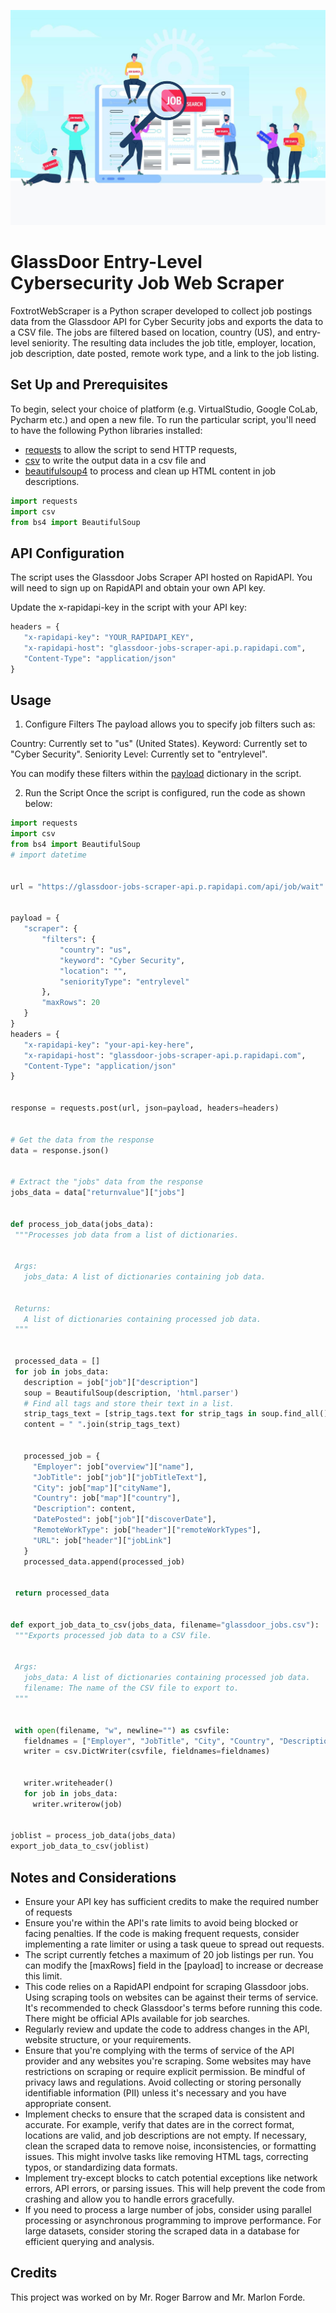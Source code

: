 ![jobsearch](jobsearch.jpg)
 
# GlassDoor Entry-Level Cybersecurity Job Web Scraper

FoxtrotWebScraper is a Python scraper developed to collect job postings data from the Glassdoor API for Cyber Security jobs and exports the data to a CSV file. The jobs are filtered based on location, country (US), and entry-level seniority. The resulting data includes the job title, employer, location, job description, date posted, remote work type, and a link to the job listing.

## Set Up and Prerequisites

To begin, select your choice of platform (e.g. VirtualStudio, Google CoLab, Pycharm etc.) and open a new file. To run the particular script, you'll need to have the following Python libraries installed: 
- [requests](https://pypi.org/project/requests/) to allow the script to send HTTP requests,
- [csv](https://docs.python.org/3/library/csv.html) to write the output data in a csv file
and
- [beautifulsoup4](https://pypi.org/project/beautifulsoup4/) to process and clean up HTML content in job descriptions.

```python
import requests
import csv
from bs4 import BeautifulSoup
```
## API Configuration

The script uses the Glassdoor Jobs Scraper API hosted on RapidAPI. You will need to sign up on RapidAPI and obtain your own API key.

Update the x-rapidapi-key in the script with your API key:
```python
headers = {
   "x-rapidapi-key": "YOUR_RAPIDAPI_KEY",
   "x-rapidapi-host": "glassdoor-jobs-scraper-api.p.rapidapi.com",
   "Content-Type": "application/json"
}
```

## Usage
1. Configure Filters
The payload allows you to specify job filters such as:

Country: Currently set to "us" (United States).
Keyword: Currently set to "Cyber Security".
Seniority Level: Currently set to "entrylevel".

You can modify these filters within the [payload](https://pypi.org/project/payload-api/) dictionary in the script.

2. Run the Script
Once the script is configured, run the code as shown below:

```python
import requests
import csv
from bs4 import BeautifulSoup
# import datetime


url = "https://glassdoor-jobs-scraper-api.p.rapidapi.com/api/job/wait"


payload = {
   "scraper": {
       "filters": {
           "country": "us",
           "keyword": "Cyber Security",
           "location": "",
           "seniorityType": "entrylevel"
       },
       "maxRows": 20
   }
}
headers = {
   "x-rapidapi-key": "your-api-key-here",
   "x-rapidapi-host": "glassdoor-jobs-scraper-api.p.rapidapi.com",
   "Content-Type": "application/json"
}


response = requests.post(url, json=payload, headers=headers)


# Get the data from the response
data = response.json()


# Extract the "jobs" data from the response
jobs_data = data["returnvalue"]["jobs"]


def process_job_data(jobs_data):
 """Processes job data from a list of dictionaries.


 Args:
   jobs_data: A list of dictionaries containing job data.


 Returns:
   A list of dictionaries containing processed job data.
 """


 processed_data = []
 for job in jobs_data:
   description = job["job"]["description"]
   soup = BeautifulSoup(description, 'html.parser')
   # Find all tags and store their text in a list.
   strip_tags_text = [strip_tags.text for strip_tags in soup.find_all()]
   content = " ".join(strip_tags_text)


   processed_job = {
     "Employer": job["overview"]["name"],
     "JobTitle": job["job"]["jobTitleText"],
     "City": job["map"]["cityName"],
     "Country": job["map"]["country"],
     "Description": content,
     "DatePosted": job["job"]["discoverDate"],
     "RemoteWorkType": job["header"]["remoteWorkTypes"],
     "URL": job["header"]["jobLink"]
   }
   processed_data.append(processed_job)


 return processed_data


def export_job_data_to_csv(jobs_data, filename="glassdoor_jobs.csv"):
 """Exports processed job data to a CSV file.


 Args:
   jobs_data: A list of dictionaries containing processed job data.
   filename: The name of the CSV file to export to.
 """


 with open(filename, "w", newline="") as csvfile:
   fieldnames = ["Employer", "JobTitle", "City", "Country", "Description", "DatePosted", "RemoteWorkType", "URL"]
   writer = csv.DictWriter(csvfile, fieldnames=fieldnames)


   writer.writeheader()
   for job in jobs_data:
     writer.writerow(job)


joblist = process_job_data(jobs_data)
export_job_data_to_csv(joblist)


```

## Notes and Considerations

- Ensure your API key has sufficient credits to make the required number of requests
- Ensure you're within the API's rate limits to avoid being blocked or facing penalties. If the code is making frequent requests, consider implementing a rate limiter or using a task queue to spread out requests.
- The script currently fetches a maximum of 20 job listings per run. You can modify the [maxRows] field in the [payload] to increase or decrease this limit.
- This code relies on a RapidAPI endpoint for scraping Glassdoor jobs. Using scraping tools on websites can be against their terms of service. It's recommended to check Glassdoor's terms before running this code. There might be official APIs available for job searches.
- Regularly review and update the code to address changes in the API, website structure, or your requirements.
- Ensure that you're complying with the terms of service of the API provider and any websites you're scraping. Some websites may have restrictions on scraping or require explicit permission. Be mindful of privacy laws and regulations. Avoid collecting or storing personally identifiable information (PII) unless it's necessary and you have appropriate consent.
- Implement checks to ensure that the scraped data is consistent and accurate. For example, verify that dates are in the correct format, locations are valid, and job descriptions are not empty. If necessary, clean the scraped data to remove noise, inconsistencies, or formatting issues. This might involve tasks like removing HTML tags, correcting typos, or standardizing data formats.
- Implement try-except blocks to catch potential exceptions like network errors, API errors, or parsing issues. This will help prevent the code from crashing and allow you to handle errors gracefully.
- If you need to process a large number of jobs, consider using parallel processing or asynchronous programming to improve performance. For large datasets, consider storing the scraped data in a database for efficient querying and analysis.

## Credits

This project was worked on by Mr. Roger Barrow and Mr. Marlon Forde.



